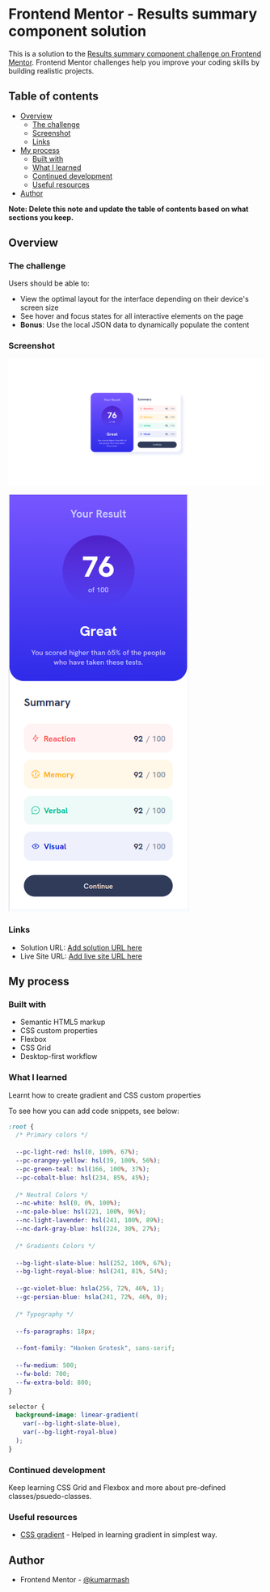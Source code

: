 # Frontend Mentor - Results summary component solution

This is a solution to the [Results summary component challenge on Frontend Mentor](https://www.frontendmentor.io/challenges/results-summary-component-CE_K6s0maV). Frontend Mentor challenges help you improve your coding skills by building realistic projects.

## Table of contents

- [Overview](#overview)
  - [The challenge](#the-challenge)
  - [Screenshot](#screenshot)
  - [Links](#links)
- [My process](#my-process)
  - [Built with](#built-with)
  - [What I learned](#what-i-learned)
  - [Continued development](#continued-development)
  - [Useful resources](#useful-resources)
- [Author](#author)

**Note: Delete this note and update the table of contents based on what sections you keep.**

## Overview

### The challenge

Users should be able to:

- View the optimal layout for the interface depending on their device's screen size
- See hover and focus states for all interactive elements on the page
- **Bonus**: Use the local JSON data to dynamically populate the content

### Screenshot

![](./design/desktop-view.png)

![](./design/mobile-view.png)

### Links

- Solution URL: [Add solution URL here](https://github.com/kumarmash/results-summary-component-main)
- Live Site URL: [Add live site URL here](https://kumarmash.github.io/results-summary-component-main/)

## My process

### Built with

- Semantic HTML5 markup
- CSS custom properties
- Flexbox
- CSS Grid
- Desktop-first workflow

### What I learned

Learnt how to create gradient and CSS custom properties

To see how you can add code snippets, see below:

```css custom properties
:root {
  /* Primary colors */

  --pc-light-red: hsl(0, 100%, 67%);
  --pc-orangey-yellow: hsl(39, 100%, 56%);
  --pc-green-teal: hsl(166, 100%, 37%);
  --pc-cobalt-blue: hsl(234, 85%, 45%);

  /* Neutral Colors */
  --nc-white: hsl(0, 0%, 100%);
  --nc-pale-blue: hsl(221, 100%, 96%);
  --nc-light-lavender: hsl(241, 100%, 89%);
  --nc-dark-gray-blue: hsl(224, 30%, 27%);

  /* Gradients Colors */

  --bg-light-slate-blue: hsl(252, 100%, 67%);
  --bg-light-royal-blue: hsl(241, 81%, 54%);

  --gc-violet-blue: hsla(256, 72%, 46%, 1);
  --gc-persian-blue: hsla(241, 72%, 46%, 0);

  /* Typography */

  --fs-paragraphs: 18px;

  --font-family: "Hanken Grotesk", sans-serif;

  --fw-medium: 500;
  --fw-bold: 700;
  --fw-extra-bold: 800;
}
```

```css Gradient
selector {
  background-image: linear-gradient(
    var(--bg-light-slate-blue),
    var(--bg-light-royal-blue)
  );
}
```

### Continued development

Keep learning CSS Grid and Flexbox and more about pre-defined classes/psuedo-classes.

### Useful resources

- [CSS gradient](https://www.w3schools.com/css/css3_gradients.asp) - Helped in learning gradient in simplest way.

## Author

- Frontend Mentor - [@kumarmash](https://www.frontendmentor.io/profile/kumarmash)
